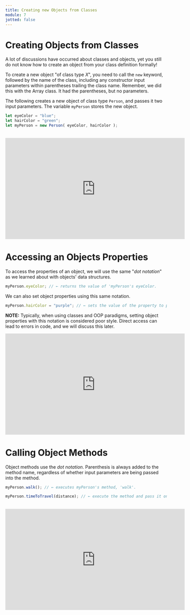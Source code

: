 ```yaml
---
title: Creating new Objects from Classes
module: 7
jotted: false
---
```


# Creating Objects from Classes

A lot of discussions have occurred about classes and objects, yet you still do not know how to create an object from your class definition formally!

To create a new object "of class type _X_", you need to call the `new` keyword, followed by the name of the class, including any constructor input parameters within parentheses trailing the class name.  Remember, we did this with the Array class.  It had the parentheses, but no parameters.

The following creates a new object of class type `Person`, and passes it two input parameters. The variable `myPerson` stores the new object.

```js
let eyeColor = "blue";
let hairColor = "green";
let myPerson = new Person( eyeColor, hairColor );
```
<br/>
<iframe width="560" height="315" src="https://www.youtube.com/embed/gGc6NUT1Mnc" frameborder="0" allow="accelerometer; autoplay; encrypted-media; gyroscope; picture-in-picture" allowfullscreen></iframe>


# Accessing an Objects Properties

To access the properties of an object, we will use the same "_dot notation_" as we learned about with objects' data structures.

```js
myPerson.eyeColor; // ← returns the value of 'myPerson's eyeColor.
```

We can also set object properties using this same notation.

```js
myPerson.hairColor = "purple"; // ← sets the value of the property to purple
```

**NOTE:** Typically, when using classes and OOP paradigms, setting object properties with this notation is considered poor style. Direct access can lead to errors in code, and we will discuss this later.

<iframe width="560" height="315" src="https://www.youtube.com/embed/r4mjFdaet5E" frameborder="0" allow="accelerometer; autoplay; encrypted-media; gyroscope; picture-in-picture" allowfullscreen></iframe>

# Calling Object Methods

Object methods use the _dot notation_.   Parenthesis is always added to the method name, regardless of whether input parameters are being passed into the method.

```js
myPerson.walk(); // ← executes myPerson's method, 'walk'.

myPerson.timeToTravel(distance); // ← execute the method and pass it one input parameter value.
```
<br/>
<iframe width="560" height="315" src="https://www.youtube.com/embed/q_wACy_hEGI" frameborder="0" allow="accelerometer; autoplay; encrypted-media; gyroscope; picture-in-picture" allowfullscreen></iframe>